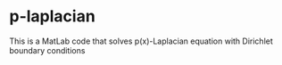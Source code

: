 # p-laplacian
 This is a MatLab code that solves p(x)-Laplacian equation with Dirichlet boundary conditions
